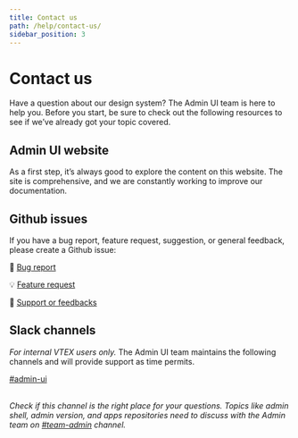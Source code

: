 ```yaml
---
title: Contact us
path: /help/contact-us/
sidebar_position: 3
---
```


# Contact us

Have a question about our design system? The Admin UI team is here to help you. Before you start, be sure to check out the following resources to see if we’ve already got your topic covered.

## Admin UI website

As a first step, it’s always good to explore the content on this website. The site is comprehensive, and we are constantly working to improve our documentation.

## Github issues

If you have a bug report, feature request, suggestion, or general feedback, please create a Github issue:

🐞 [Bug report](https://github.com/vtex/admin-ui/issues/new?assignees=&labels=&template=bug_report.md)<br />

💡 [Feature request](https://github.com/vtex/admin-ui/issues/new?assignees=&labels=&template=feature_request.md)<br />

💬 [Support or feedbacks](https://github.com/vtex/admin-ui/issues/new?assignees=&labels=&template=support-question.md)

## Slack channels

_For internal VTEX users only._ The Admin UI team maintains the following channels and will provide support as time permits.

[#admin-ui](https://vtex.slack.com/archives/C01DVTFA4VA)<br />
<br />

_Check if this channel is the right place for your questions. Topics like admin shell, admin version, and apps repositories need to discuss with the Admin team on [#team-admin](https://vtex.slack.com/archives/C0170C2TTDY) channel._
